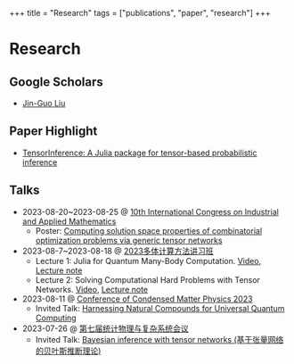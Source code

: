 +++
title = "Research"
tags = ["publications", "paper", "research"]
+++


# Research
## Google Scholars
* [Jin-Guo Liu](https://scholar.google.com/citations?user=4edw228AAAAJ)

## Paper Highlight
* [TensorInference: A Julia package for tensor-based probabilistic inference](https://joss.theoj.org/papers/a6792845b2522b07898cd35e246ec4d2)

## Talks
* 2023-08-20~2023-08-25 @ [10th International Congress on Industrial and Applied Mathematics](https://iciam2023.org/)
  * Poster: [Computing solution space properties of combinatorial optimization problems via generic tensor networks](/assets/slides/Poster-GTN.pdf)
* 2023-08-7~2023-08-18 @ [2023多体计算方法讲习班](http://2023mbcc.cpsjournals.cn/)
  * Lecture 1: Julia for Quantum Many-Body Computation. [Video](https://www.koushare.com/video/videodetail/64412), [Lecture note](/assets/slides/1.tutorial.jl.pdf)
  * Lecture 2: Solving Computational Hard Problems with Tensor Networks. [Video](https://www.koushare.com/video/videodetail/64428), [Lecture note](/assets/slides/complexity.pdf)
* 2023-08-11 @ [Conference of Condensed Matter Physics 2023](http://ccmp2023.cpsjournals.cn/)
  * Invited Talk: [Harnessing Natural Compounds for Universal Quantum Computing](/assets/slides/CCMP2023.pdf)
* 2023-07-26 @ [第七届统计物理与复杂系统会议](https://conferences.koushare.com/spcsc2023)
  * Invited Talk: [Bayesian inference with tensor networks (基于张量网络的贝叶斯推断理论)](/assets/slides/Probabilistic-inference.pdf)